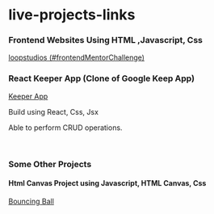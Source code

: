 # live-projects-links
<h3>Frontend Websites Using HTML ,Javascript, Css</h3>
<a href="https://loopstudios-webbbb.netlify.app/">loopstudios (#frontendMentorChallenge)</a>
<br>

<h3>React Keeper App (Clone of Google Keep App)</h3>
<a href="https://keeper-react-appp.netlify.app/">Keeper App</a>
<p>Build using React, Css, Jsx</p>
<p>Able to perform CRUD operations.</p>

<br>
<h3>Some Other Projects</h3>
<h4>Html Canvas Project using Javascript, HTML Canvas, Css</h4>
<a href="https://bouncing-ball-using-javascript.netlify.app/">Bouncing Ball</a>
